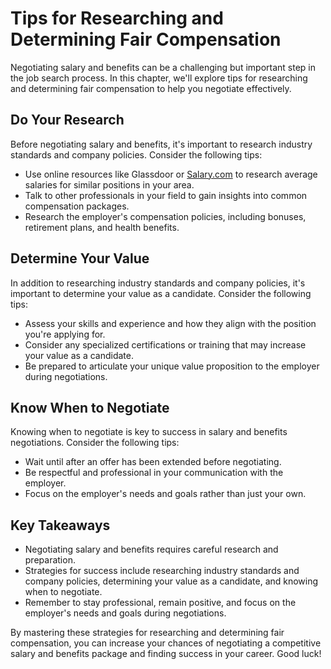 Tips for Researching and Determining Fair Compensation
===================================================================================================

Negotiating salary and benefits can be a challenging but important step in the job search process. In this chapter, we'll explore tips for researching and determining fair compensation to help you negotiate effectively.

Do Your Research
----------------

Before negotiating salary and benefits, it's important to research industry standards and company policies. Consider the following tips:

* Use online resources like Glassdoor or [Salary.com](http://Salary.com) to research average salaries for similar positions in your area.
* Talk to other professionals in your field to gain insights into common compensation packages.
* Research the employer's compensation policies, including bonuses, retirement plans, and health benefits.

Determine Your Value
--------------------

In addition to researching industry standards and company policies, it's important to determine your value as a candidate. Consider the following tips:

* Assess your skills and experience and how they align with the position you're applying for.
* Consider any specialized certifications or training that may increase your value as a candidate.
* Be prepared to articulate your unique value proposition to the employer during negotiations.

Know When to Negotiate
----------------------

Knowing when to negotiate is key to success in salary and benefits negotiations. Consider the following tips:

* Wait until after an offer has been extended before negotiating.
* Be respectful and professional in your communication with the employer.
* Focus on the employer's needs and goals rather than just your own.

Key Takeaways
-------------

* Negotiating salary and benefits requires careful research and preparation.
* Strategies for success include researching industry standards and company policies, determining your value as a candidate, and knowing when to negotiate.
* Remember to stay professional, remain positive, and focus on the employer's needs and goals during negotiations.

By mastering these strategies for researching and determining fair compensation, you can increase your chances of negotiating a competitive salary and benefits package and finding success in your career. Good luck!
